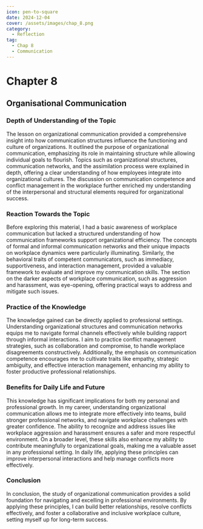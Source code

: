 ```yaml
---
icon: pen-to-square
date: 2024-12-04
cover: /assets/images/chap_8.png
category:
  - Reflection
tag:
  - Chap 8
  - Communication
---
```


# Chapter 8

## Organisational Communication

### Depth of Understanding of the Topic

The lesson on organizational communication provided a comprehensive insight into how communication structures influence the functioning and culture of organizations. It outlined the purpose of organizational communication, emphasizing its role in maintaining structure while allowing individual goals to flourish. Topics such as organizational structures, communication networks, and the assimilation process were explained in depth, offering a clear understanding of how employees integrate into organizational cultures. The discussion on communication competence and conflict management in the workplace further enriched my understanding of the interpersonal and structural elements required for organizational success.

### Reaction Towards the Topic

Before exploring this material, I had a basic awareness of workplace communication but lacked a structured understanding of how communication frameworks support organizational efficiency. The concepts of formal and informal communication networks and their unique impacts on workplace dynamics were particularly illuminating. Similarly, the behavioral traits of competent communicators, such as immediacy, supportiveness, and interaction management, provided a valuable framework to evaluate and improve my communication skills. The section on the darker aspects of workplace communication, such as aggression and harassment, was eye-opening, offering practical ways to address and mitigate such issues.

### Practice of the Knowledge

The knowledge gained can be directly applied to professional settings. Understanding organizational structures and communication networks equips me to navigate formal channels effectively while building rapport through informal interactions. I aim to practice conflict management strategies, such as collaboration and compromise, to handle workplace disagreements constructively. Additionally, the emphasis on communication competence encourages me to cultivate traits like empathy, strategic ambiguity, and effective interaction management, enhancing my ability to foster productive professional relationships.

### Benefits for Daily Life and Future

This knowledge has significant implications for both my personal and professional growth. In my career, understanding organizational communication allows me to integrate more effectively into teams, build stronger professional networks, and navigate workplace challenges with greater confidence. The ability to recognize and address issues like workplace aggression and harassment ensures a safer and more respectful environment. On a broader level, these skills also enhance my ability to contribute meaningfully to organizational goals, making me a valuable asset in any professional setting. In daily life, applying these principles can improve interpersonal interactions and help manage conflicts more effectively.

### Conclusion

In conclusion, the study of organizational communication provides a solid foundation for navigating and excelling in professional environments. By applying these principles, I can build better relationships, resolve conflicts effectively, and foster a collaborative and inclusive workplace culture, setting myself up for long-term success.